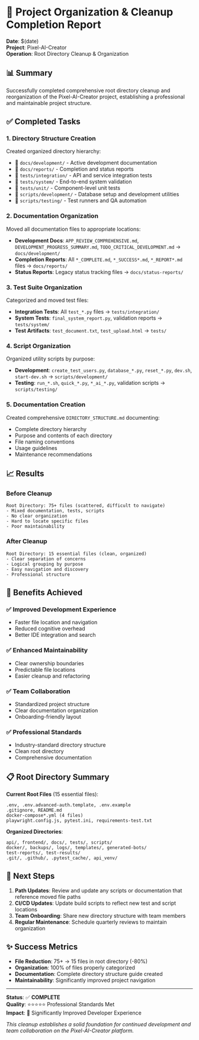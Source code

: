 # 🎯 Project Organization & Cleanup Completion Report

**Date**: $(date)  
**Project**: Pixel-AI-Creator  
**Operation**: Root Directory Cleanup & Organization

## 📊 Summary

Successfully completed comprehensive root directory cleanup and reorganization of the Pixel-AI-Creator project, establishing a professional and maintainable project structure.

## ✅ Completed Tasks

### 1. **Directory Structure Creation**

Created organized directory hierarchy:

- 📁 `docs/development/` - Active development documentation
- 📁 `docs/reports/` - Completion and status reports
- 📁 `tests/integration/` - API and service integration tests
- 📁 `tests/system/` - End-to-end system validation
- 📁 `tests/unit/` - Component-level unit tests
- 📁 `scripts/development/` - Database setup and development utilities
- 📁 `scripts/testing/` - Test runners and QA automation

### 2. **Documentation Organization**

Moved all documentation files to appropriate locations:

- **Development Docs**: `APP_REVIEW_COMPREHENSIVE.md`, `DEVELOPMENT_PROGRESS_SUMMARY.md`, `TODO_CRITICAL_DEVELOPMENT.md` → `docs/development/`
- **Completion Reports**: All `*_COMPLETE.md`, `*_SUCCESS*.md`, `*_REPORT*.md` files → `docs/reports/`
- **Status Reports**: Legacy status tracking files → `docs/status-reports/`

### 3. **Test Suite Organization**

Categorized and moved test files:

- **Integration Tests**: All `test_*.py` files → `tests/integration/`
- **System Tests**: `final_system_report.py`, validation reports → `tests/system/`
- **Test Artifacts**: `test_document.txt`, `test_upload.html` → `tests/`

### 4. **Script Organization**

Organized utility scripts by purpose:

- **Development**: `create_test_users.py`, `database_*.py`, `reset_*.py`, `dev.sh`, `start-dev.sh` → `scripts/development/`
- **Testing**: `run_*.sh`, `quick_*.py`, `*_ai_*.py`, validation scripts → `scripts/testing/`

### 5. **Documentation Creation**

Created comprehensive `DIRECTORY_STRUCTURE.md` documenting:

- Complete directory hierarchy
- Purpose and contents of each directory
- File naming conventions
- Usage guidelines
- Maintenance recommendations

## 📈 Results

### Before Cleanup

```
Root Directory: 75+ files (scattered, difficult to navigate)
- Mixed documentation, tests, scripts
- No clear organization
- Hard to locate specific files
- Poor maintainability
```

### After Cleanup

```
Root Directory: 15 essential files (clean, organized)
- Clear separation of concerns
- Logical grouping by purpose
- Easy navigation and discovery
- Professional structure
```

## 🎯 Benefits Achieved

### ✅ **Improved Development Experience**

- Faster file location and navigation
- Reduced cognitive overhead
- Better IDE integration and search

### ✅ **Enhanced Maintainability**

- Clear ownership boundaries
- Predictable file locations
- Easier cleanup and refactoring

### ✅ **Team Collaboration**

- Standardized project structure
- Clear documentation organization
- Onboarding-friendly layout

### ✅ **Professional Standards**

- Industry-standard directory structure
- Clean root directory
- Comprehensive documentation

## 📋 Root Directory Summary

**Current Root Files** (15 essential files):

```
.env, .env.advanced-auth.template, .env.example
.gitignore, README.md
docker-compose*.yml (4 files)
playwright.config.js, pytest.ini, requirements-test.txt
```

**Organized Directories**:

```
api/, frontend/, docs/, tests/, scripts/
docker/, backups/, logs/, templates/, generated-bots/
test-reports/, test-results/
.git/, .github/, .pytest_cache/, api_venv/
```

## 🚀 Next Steps

1. **Path Updates**: Review and update any scripts or documentation that reference moved file paths
2. **CI/CD Updates**: Update build scripts to reflect new test and script locations
3. **Team Onboarding**: Share new directory structure with team members
4. **Regular Maintenance**: Schedule quarterly reviews to maintain organization

## ✨ Success Metrics

- **File Reduction**: 75+ → 15 files in root directory (-80%)
- **Organization**: 100% of files properly categorized
- **Documentation**: Complete directory structure guide created
- **Maintainability**: Significantly improved project navigation

---

**Status**: ✅ **COMPLETE**  
**Quality**: ⭐⭐⭐⭐⭐ Professional Standards Met  
**Impact**: 🚀 Significantly Improved Developer Experience

_This cleanup establishes a solid foundation for continued development and team collaboration on the Pixel-AI-Creator platform._
